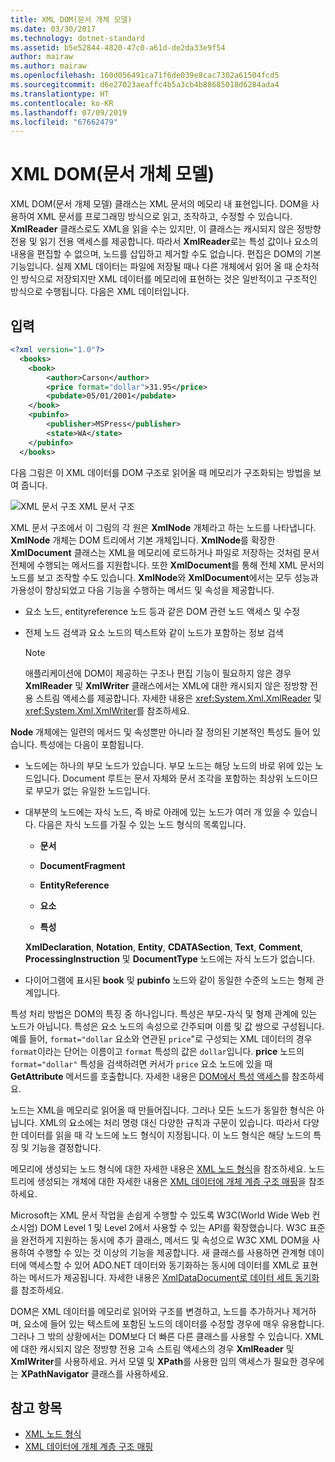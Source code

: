 ```yaml
---
title: XML DOM(문서 개체 모델)
ms.date: 03/30/2017
ms.technology: dotnet-standard
ms.assetid: b5e52844-4820-47c0-a61d-de2da33e9f54
author: mairaw
ms.author: mairaw
ms.openlocfilehash: 160d056491ca71f6de039e8cac7302a61504fcd5
ms.sourcegitcommit: d6e27023aeaffc4b5a3cb4b88685018d6284ada4
ms.translationtype: HT
ms.contentlocale: ko-KR
ms.lasthandoff: 07/09/2019
ms.locfileid: "67662479"
---
```

# <a name="xml-document-object-model-dom"></a>XML DOM(문서 개체 모델)

XML DOM(문서 개체 모델) 클래스는 XML 문서의 메모리 내 표현입니다. DOM을 사용하여 XML 문서를 프로그래밍 방식으로 읽고, 조작하고, 수정할 수 있습니다. **XmlReader** 클래스로도 XML을 읽을 수는 있지만, 이 클래스는 캐시되지 않은 정방향 전용 및 읽기 전용 액세스를 제공합니다. 따라서 **XmlReader**로는 특성 값이나 요소의 내용을 편집할 수 없으며, 노드를 삽입하고 제거할 수도 없습니다. 편집은 DOM의 기본 기능입니다. 실제 XML 데이터는 파일에 저장될 때나 다른 개체에서 읽어 올 때 순차적인 방식으로 저장되지만 XML 데이터를 메모리에 표현하는 것은 일반적이고 구조적인 방식으로 수행됩니다. 다음은 XML 데이터입니다.

## <a name="input"></a>입력

```xml
<?xml version="1.0"?>
  <books>
    <book>
        <author>Carson</author>
        <price format="dollar">31.95</price>
        <pubdate>05/01/2001</pubdate>
    </book>
    <pubinfo>
        <publisher>MSPress</publisher>
        <state>WA</state>
    </pubinfo>
  </books>
```

다음 그림은 이 XML 데이터를 DOM 구조로 읽어올 때 메모리가 구조화되는 방법을 보여 줍니다.

![XML 문서 구조](../../../../docs/standard/data/xml/media/xml-to-domtree.gif "XML_To_DOMTree") XML 문서 구조

XML 문서 구조에서 이 그림의 각 원은 **XmlNode** 개체라고 하는 노드를 나타냅니다. **XmlNode** 개체는 DOM 트리에서 기본 개체입니다. **XmlNode**를 확장한 **XmlDocument** 클래스는 XML을 메모리에 로드하거나 파일로 저장하는 것처럼 문서 전체에 수행되는 메서드를 지원합니다. 또한 **XmlDocument**를 통해 전체 XML 문서의 노드를 보고 조작할 수도 있습니다. **XmlNode**와 **XmlDocument**에서는 모두 성능과 가용성이 향상되었고 다음 기능을 수행하는 메서드 및 속성을 제공합니다.

- 요소 노드, entityreference 노드 등과 같은 DOM 관련 노드 액세스 및 수정

- 전체 노드 검색과 요소 노드의 텍스트와 같이 노드가 포함하는 정보 검색

  > [!NOTE]
  > 애플리케이션에 DOM이 제공하는 구조나 편집 기능이 필요하지 않은 경우 **XmlReader** 및 **XmlWriter** 클래스에서는 XML에 대한 캐시되지 않은 정방향 전용 스트림 액세스를 제공합니다. 자세한 내용은 <xref:System.Xml.XmlReader> 및 <xref:System.Xml.XmlWriter>를 참조하세요.

**Node** 개체에는 일련의 메서드 및 속성뿐만 아니라 잘 정의된 기본적인 특성도 들어 있습니다. 특성에는 다음이 포함됩니다.

- 노드에는 하나의 부모 노드가 있습니다. 부모 노드는 해당 노드의 바로 위에 있는 노드입니다. Document 루트는 문서 자체와 문서 조각을 포함하는 최상위 노드이므로 부모가 없는 유일한 노드입니다.

- 대부분의 노드에는 자식 노드, 즉 바로 아래에 있는 노드가 여러 개 있을 수 있습니다. 다음은 자식 노드를 가질 수 있는 노드 형식의 목록입니다.

  - **문서**

  - **DocumentFragment**

  - **EntityReference**

  - **요소**

  - **특성**

  **XmlDeclaration**, **Notation**, **Entity**, **CDATASection**, **Text**, **Comment**, **ProcessingInstruction** 및 **DocumentType** 노드에는 자식 노드가 없습니다.

- 다이어그램에 표시된 **book** 및 **pubinfo** 노드와 같이 동일한 수준의 노드는 형제 관계입니다.

특성 처리 방법은 DOM의 특징 중 하나입니다. 특성은 부모-자식 및 형제 관계에 있는 노드가 아닙니다. 특성은 요소 노드의 속성으로 간주되며 이름 및 값 쌍으로 구성됩니다. 예를 들어, `format="dollar` 요소와 연관된 `price`"로 구성되는 XML 데이터의 경우 `format`이라는 단어는 이름이고 `format` 특성의 값은 `dollar`입니다. **price** 노드의 `format="dollar"` 특성을 검색하려면 커서가 `price` 요소 노드에 있을 때 **GetAttribute** 메서드를 호출합니다. 자세한 내용은 [DOM에서 특성 액세스](../../../../docs/standard/data/xml/accessing-attributes-in-the-dom.md)를 참조하세요.

노드는 XML을 메모리로 읽어올 때 만들어집니다. 그러나 모든 노드가 동일한 형식은 아닙니다. XML의 요소에는 처리 명령 대신 다양한 규칙과 구문이 있습니다. 따라서 다양한 데이터를 읽을 때 각 노드에 노드 형식이 지정됩니다. 이 노드 형식은 해당 노드의 특징 및 기능을 결정합니다.

메모리에 생성되는 노드 형식에 대한 자세한 내용은 [XML 노드 형식](../../../../docs/standard/data/xml/types-of-xml-nodes.md)을 참조하세요. 노드 트리에 생성되는 개체에 대한 자세한 내용은 [XML 데이터에 개체 계층 구조 매핑](../../../../docs/standard/data/xml/mapping-the-object-hierarchy-to-xml-data.md)을 참조하세요.

Microsoft는 XML 문서 작업을 손쉽게 수행할 수 있도록 W3C(World Wide Web 컨소시엄) DOM Level 1 및 Level 2에서 사용할 수 있는 API를 확장했습니다. W3C 표준을 완전하게 지원하는 동시에 추가 클래스, 메서드 및 속성으로 W3C XML DOM을 사용하여 수행할 수 있는 것 이상의 기능을 제공합니다. 새 클래스를 사용하면 관계형 데이터에 액세스할 수 있어 ADO.NET 데이터와 동기화하는 동시에 데이터를 XML로 표현하는 메서드가 제공됩니다. 자세한 내용은 [XmlDataDocument로 데이터 세트 동기화](../../../../docs/framework/data/adonet/dataset-datatable-dataview/dataset-and-xmldatadocument-synchronization.md)를 참조하세요.

DOM은 XML 데이터를 메모리로 읽어와 구조를 변경하고, 노드를 추가하거나 제거하며, 요소에 들어 있는 텍스트에 포함된 노드의 데이터를 수정할 경우에 매우 유용합니다. 그러나 그 밖의 상황에서는 DOM보다 더 빠른 다른 클래스를 사용할 수 있습니다. XML에 대한 캐시되지 않은 정방향 전용 고속 스트림 액세스의 경우 **XmlReader** 및 **XmlWriter**를 사용하세요. 커서 모델 및 **XPath**를 사용한 임의 액세스가 필요한 경우에는 **XPathNavigator** 클래스를 사용하세요.

## <a name="see-also"></a>참고 항목

- [XML 노드 형식](../../../../docs/standard/data/xml/types-of-xml-nodes.md)
- [XML 데이터에 개체 계층 구조 매핑](../../../../docs/standard/data/xml/mapping-the-object-hierarchy-to-xml-data.md)
